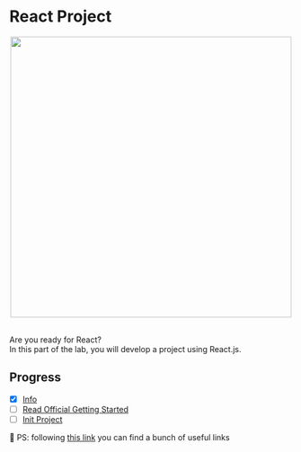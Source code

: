 # React Project

<div align="center">
  <img src="https://icon-library.com/images/react-icon/react-icon-11.jpg" width="500">
</div>
<br/>

Are you ready for React?<br/>
In this part of the lab, you will develop a project using React.js. <br/>

## Progress

- [x] [Info](#frontend-lab)
- [ ] [Read Official Getting Started](https://ru.reactjs.org/docs/getting-started.html)
- [ ] [Init Project](./init.md)

🔮 PS: following [this link](./materials/useful-links.md) you can find a bunch of useful links
